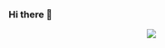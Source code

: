 ### Hi there 👋

<p align="center"><a href="https://github-profile-summary-cards.vercel.app/api/cards/profile-details?username=jgabaut&theme=gruvbox"/><img src="https://github-profile-summary-cards.vercel.app/api/cards/profile-details?username=jgabaut&theme=gruvbox"></a></p>

<!--
**jgabaut/jgabaut** is a ✨ _special_ ✨ repository because its `README.md` (this file) appears on your GitHub profile.

Here are some ideas to get you started:

- 🔭 I’m currently working on ...
- 🌱 I’m currently learning ...
- 👯 I’m looking to collaborate on ...
- 🤔 I’m looking for help with ...
- 💬 Ask me about ...
- 📫 How to reach me: ...
- 😄 Pronouns: ...
- ⚡ Fun fact: ...
-->
